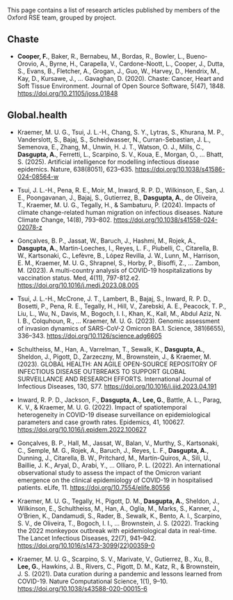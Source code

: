 
This page contains a list of research articles published by members
of the Oxford RSE team, grouped by project.

## Chaste

- **Cooper, F.**, Baker, R., Bernabeu, M., Bordas, R., Bowler, L., Bueno-Orovio, A., Byrne, H., Carapella, V., Cardone-Noott, L., Cooper, J., Dutta, S., Evans, B., Fletcher, A., Grogan, J., Guo, W., Harvey, D., Hendrix, M., Kay, D., Kursawe, J., … Gavaghan, D. (2020). Chaste: Cancer, Heart and Soft Tissue Environment. Journal of Open Source Software, 5(47), 1848. <https://doi.org/10.21105/joss.01848>

## Global.health

- Kraemer, M. U. G., Tsui, J. L.-H., Chang, S. Y., Lytras, S., Khurana, M. P., Vanderslott, S., Bajaj, S., Scheidwasser, N., Curran-Sebastian, J. L., Semenova, E., Zhang, M., Unwin, H. J. T., Watson, O. J., Mills, C., **Dasgupta, A.**, Ferretti, L., Scarpino, S. V., Koua, E., Morgan, O., … Bhatt, S. (2025). Artificial intelligence for modelling infectious disease epidemics. Nature, 638(8051), 623–635. <https://doi.org/10.1038/s41586-024-08564-w>

- Tsui, J. L.-H., Pena, R. E., Moir, M., Inward, R. P. D., Wilkinson, E., San, J. E., Poongavanan, J., Bajaj, S., Gutierrez, B., **Dasgupta, A.**, de Oliveira, T., Kraemer, M. U. G., Tegally, H., & Sambaturu, P. (2024). Impacts of climate change-related human migration on infectious diseases. Nature Climate Change, 14(8), 793–802. <https://doi.org/10.1038/s41558-024-02078-z>

- Gonçalves, B. P., Jassat, W., Baruch, J., Hashmi, M., Rojek, A., **Dasgupta, A.**, Martin-Loeches, I., Reyes, L. F., Piubelli, C., Citarella, B. W., Kartsonaki, C., Lefèvre, B., López Revilla, J. W., Lunn, M., Harrison, E. M., Kraemer, M. U. G., Shrapnel, S., Horby, P., Bisoffi, Z., … Zambon, M. (2023). A multi-country analysis of COVID-19 hospitalizations by vaccination status. Med, 4(11), 797-812.e2. <https://doi.org/10.1016/j.medj.2023.08.005>

- Tsui, J. L.-H., McCrone, J. T., Lambert, B., Bajaj, S., Inward, R. P. D., Bosetti, P., Pena, R. E., Tegally, H., Hill, V., Zarebski, A. E., Peacock, T. P., Liu, L., Wu, N., Davis, M., Bogoch, I. I., Khan, K., Kall, M., Abdul Aziz, N. I. B., Colquhoun, R., … Kraemer, M. U. G. (2023). Genomic assessment of invasion dynamics of SARS-CoV-2 Omicron BA.1. Science, 381(6655), 336–343. <https://doi.org/10.1126/science.adg6605>

- Schultheiss, M., Han, A., Varrelman, T., Sewalk, K., **Dasgupta, A.**, Sheldon, J., Pigott, D., Zarzeczny, M., Brownstein, J., & Kraemer, M. (2023). GLOBAL HEALTH: AN AGILE OPEN-SOURCE REPOSITORY OF INFECTIOUS DISEASE OUTBREAKS TO SUPPORT GLOBAL SURVEILLANCE AND RESEARCH EFFORTS. International Journal of Infectious Diseases, 130, S77. <https://doi.org/10.1016/j.ijid.2023.04.191>

- Inward, R. P. D., Jackson, F., **Dasgupta, A.**, **Lee, G.**, Battle, A. L., Parag, K. V., & Kraemer, M. U. G. (2022). Impact of spatiotemporal heterogeneity in COVID-19 disease surveillance on epidemiological parameters and case growth rates. Epidemics, 41, 100627. <https://doi.org/10.1016/j.epidem.2022.100627>

- Gonçalves, B. P., Hall, M., Jassat, W., Balan, V., Murthy, S., Kartsonaki, C., Semple, M. G., Rojek, A., Baruch, J., Reyes, L. F., **Dasgupta, A.**, Dunning, J., Citarella, B. W., Pritchard, M., Martín-Quiros, A., Sili, U., Baillie, J. K., Aryal, D., Arabi, Y., … Olliaro, P. L. (2022). An international observational study to assess the impact of the Omicron variant emergence on the clinical epidemiology of COVID-19 in hospitalised patients. eLife, 11. <https://doi.org/10.7554/elife.80556>

- Kraemer, M. U. G., Tegally, H., Pigott, D. M., **Dasgupta, A.**, Sheldon, J., Wilkinson, E., Schultheiss, M., Han, A., Oglia, M., Marks, S., Kanner, J., O’Brien, K., Dandamudi, S., Rader, B., Sewalk, K., Bento, A. I., Scarpino, S. V., de Oliveira, T., Bogoch, I. I., … Brownstein, J. S. (2022). Tracking the 2022 monkeypox outbreak with epidemiological data in real-time. The Lancet Infectious Diseases, 22(7), 941–942. <https://doi.org/10.1016/s1473-3099(22)00359-0>

- Kraemer, M. U. G., Scarpino, S. V., Marivate, V., Gutierrez, B., Xu, B., **Lee, G.**, Hawkins, J. B., Rivers, C., Pigott, D. M., Katz, R., & Brownstein, J. S. (2021). Data curation during a pandemic and lessons learned from COVID-19. Nature Computational Science, 1(1), 9–10. <https://doi.org/10.1038/s43588-020-00015-6>


